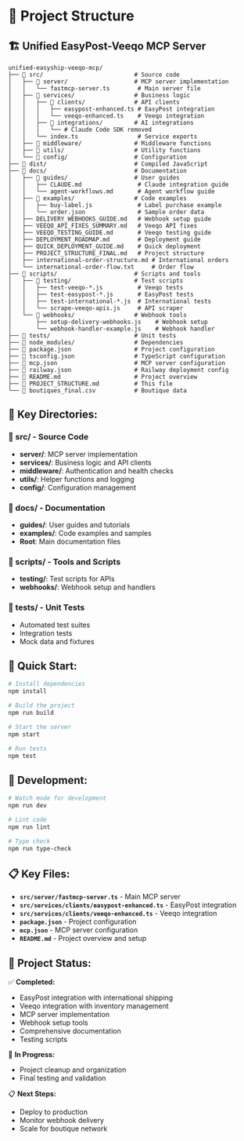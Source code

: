 # 📁 **Project Structure**

## 🏗️ **Unified EasyPost-Veeqo MCP Server**

```
unified-easyship-veeqo-mcp/
├── 📁 src/                          # Source code
│   ├── 📁 server/                   # MCP server implementation
│   │   └── fastmcp-server.ts        # Main server file
│   ├── 📁 services/                 # Business logic
│   │   ├── 📁 clients/              # API clients
│   │   │   ├── easypost-enhanced.ts # EasyPost integration
│   │   │   └── veeqo-enhanced.ts    # Veeqo integration
│   │   ├── 📁 integrations/         # AI integrations
│   │   │   └── # Claude Code SDK removed
│   │   └── index.ts                 # Service exports
│   ├── 📁 middleware/               # Middleware functions
│   ├── 📁 utils/                    # Utility functions
│   └── 📁 config/                   # Configuration
├── 📁 dist/                         # Compiled JavaScript
├── 📁 docs/                         # Documentation
│   ├── 📁 guides/                   # User guides
│   │   ├── CLAUDE.md                # Claude integration guide
│   │   └── agent-workflows.md       # Agent workflow guide
│   ├── 📁 examples/                 # Code examples
│   │   ├── buy-label.js             # Label purchase example
│   │   └── order.json               # Sample order data
│   ├── DELIVERY_WEBHOOKS_GUIDE.md   # Webhook setup guide
│   ├── VEEQO_API_FIXES_SUMMARY.md   # Veeqo API fixes
│   ├── VEEQO_TESTING_GUIDE.md       # Veeqo testing guide
│   ├── DEPLOYMENT_ROADMAP.md        # Deployment guide
│   ├── QUICK_DEPLOYMENT_GUIDE.md    # Quick deployment
│   ├── PROJECT_STRUCTURE_FINAL.md   # Project structure
│   ├── international-order-structure.md # International orders
│   └── international-order-flow.txt     # Order flow
├── 📁 scripts/                      # Scripts and tools
│   ├── 📁 testing/                  # Test scripts
│   │   ├── test-veeqo-*.js          # Veeqo tests
│   │   ├── test-easypost-*.js       # EasyPost tests
│   │   ├── test-international-*.js  # International tests
│   │   └── scrape-veeqo-apis.js     # API scraper
│   └── 📁 webhooks/                 # Webhook tools
│       ├── setup-delivery-webhooks.js    # Webhook setup
│       └── webhook-handler-example.js    # Webhook handler
├── 📁 tests/                        # Unit tests
├── 📁 node_modules/                 # Dependencies
├── 📄 package.json                  # Project configuration
├── 📄 tsconfig.json                 # TypeScript configuration
├── 📄 mcp.json                      # MCP server configuration
├── 📄 railway.json                  # Railway deployment config
├── 📄 README.md                     # Project overview
├── 📄 PROJECT_STRUCTURE.md          # This file
└── 📄 boutiques_final.csv           # Boutique data
```

## 🎯 **Key Directories:**

### **📁 src/** - Source Code

- **server/**: MCP server implementation
- **services/**: Business logic and API clients
- **middleware/**: Authentication and health checks
- **utils/**: Helper functions and logging
- **config/**: Configuration management

### **📁 docs/** - Documentation

- **guides/**: User guides and tutorials
- **examples/**: Code examples and samples
- **Root**: Main documentation files

### **📁 scripts/** - Tools and Scripts

- **testing/**: Test scripts for APIs
- **webhooks/**: Webhook setup and handlers

### **📁 tests/** - Unit Tests

- Automated test suites
- Integration tests
- Mock data and fixtures

## 🚀 **Quick Start:**

```bash
# Install dependencies
npm install

# Build the project
npm run build

# Start the server
npm start

# Run tests
npm test
```

## 🔧 **Development:**

```bash
# Watch mode for development
npm run dev

# Lint code
npm run lint

# Type check
npm run type-check
```

## 📋 **Key Files:**

- **`src/server/fastmcp-server.ts`** - Main MCP server
- **`src/services/clients/easypost-enhanced.ts`** - EasyPost integration
- **`src/services/clients/veeqo-enhanced.ts`** - Veeqo integration
- **`package.json`** - Project configuration
- **`mcp.json`** - MCP server configuration
- **`README.md`** - Project overview and setup

## 🎯 **Project Status:**

✅ **Completed:**

- EasyPost integration with international shipping
- Veeqo integration with inventory management
- MCP server implementation
- Webhook setup tools
- Comprehensive documentation
- Testing scripts

🔄 **In Progress:**

- Project cleanup and organization
- Final testing and validation

📋 **Next Steps:**

- Deploy to production
- Monitor webhook delivery
- Scale for boutique network
